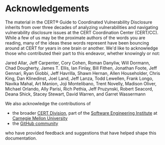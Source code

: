 # Acknowledgements

The material in the CERT® Guide to Coordinated Vulnerability Disclosure
inherits from over three decades of analyzing vulnerabilities and navigating
vulnerability disclosure issues at the CERT Coordination Center
(CERT/CC). While a few of us may be the proximate authors of the words
you are reading, many of the ideas these words represent have been
bouncing around at CERT for years in one brain or another. We'd like to
acknowledge those who contributed their part to this endeavor, whether
knowingly or not:

Jared Allar, Jeff Carpenter, Cory Cohen, Roman Danyliw, Will Dormann,
Chad Dougherty, James T. Ellis, Ian Finlay, Bill Fithen, Jonathan Foote,
Jeff Gennari, Ryan Giobbi, Jeff Havrilla, Shawn Hernan, Allen
Householder, Chris King, Dan Klinedinst, Joel Land, Jeff Lanza, Todd
Lewellen, Frank Longo, Navika Mahal, Art Manion, Joji Montelibano, Trent
Novelly, Madison Oliver, Michael Orlando, Ally Parisi, Rich Pethia, Jeff
Pruzynski, Robert Seacord, Deana Shick, Stacey Stewart, David Warren,
and Garret Wassermann

We also acknowledge the contributions of

- the broader [CERT Division](https://www.sei.cmu.edu/about/divisions/cert/), part of the [Software Engineering Institute](https://www.sei.cmu.edu) at [Carnegie Mellon University](https://www.cmu.edu)
- the [GitHub community](https://github.com/CERTCC/CERT-Guide-to-CVD/graphs/contributors)

who have provided feedback and suggestions that have helped shape this documentation.

